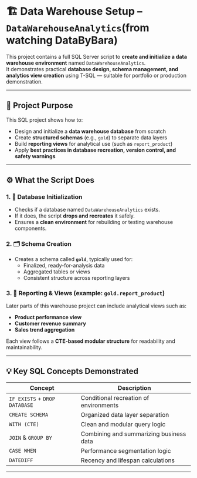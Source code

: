 # 🏗️ Data Warehouse Setup – `DataWarehouseAnalytics`(from watching DataByBara)

This project contains a full SQL Server script to **create and initialize a data warehouse environment** named `DataWarehouseAnalytics`.  
It demonstrates practical **database design, schema management, and analytics view creation** using T-SQL — suitable for portfolio or production demonstration.

---

## 🎯 Project Purpose

This SQL project shows how to:

- Design and initialize a **data warehouse database** from scratch  
- Create **structured schemas** (e.g., `gold`) to separate data layers  
- Build **reporting views** for analytical use (such as `report_product`)  
- Apply **best practices in database recreation, version control, and safety warnings**

---

## ⚙️ What the Script Does

### 1. 🧱 Database Initialization
- Checks if a database named `DataWarehouseAnalytics` exists.  
- If it does, the script **drops and recreates** it safely.  
- Ensures a **clean environment** for rebuilding or testing warehouse components.

### 2. 🗂️ Schema Creation
- Creates a schema called **`gold`**, typically used for:
  - Finalized, ready-for-analysis data
  - Aggregated tables or views
  - Consistent structure across reporting layers

### 3. 🧮 Reporting & Views (example: `gold.report_product`)
Later parts of this warehouse project can include analytical views such as:
- **Product performance view**
- **Customer revenue summary**
- **Sales trend aggregation**

Each view follows a **CTE-based modular structure** for readability and maintainability.

---

## 💡 Key SQL Concepts Demonstrated

| Concept | Description |
|----------|--------------|
| `IF EXISTS` + `DROP DATABASE` | Conditional recreation of environments |
| `CREATE SCHEMA` | Organized data layer separation |
| `WITH (CTE)` | Clean and modular query logic |
| `JOIN` & `GROUP BY` | Combining and summarizing business data |
| `CASE WHEN` | Performance segmentation logic |
| `DATEDIFF` | Recency and lifespan calculations |

---


